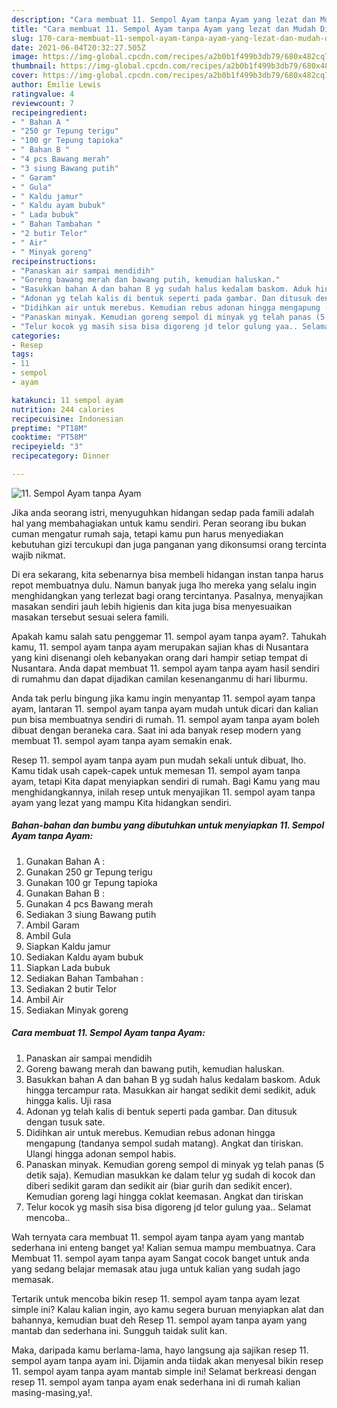 ```yaml
---
description: "Cara membuat 11. Sempol Ayam tanpa Ayam yang lezat dan Mudah Dibuat"
title: "Cara membuat 11. Sempol Ayam tanpa Ayam yang lezat dan Mudah Dibuat"
slug: 170-cara-membuat-11-sempol-ayam-tanpa-ayam-yang-lezat-dan-mudah-dibuat
date: 2021-06-04T20:32:27.505Z
image: https://img-global.cpcdn.com/recipes/a2b0b1f499b3db79/680x482cq70/11-sempol-ayam-tanpa-ayam-foto-resep-utama.jpg
thumbnail: https://img-global.cpcdn.com/recipes/a2b0b1f499b3db79/680x482cq70/11-sempol-ayam-tanpa-ayam-foto-resep-utama.jpg
cover: https://img-global.cpcdn.com/recipes/a2b0b1f499b3db79/680x482cq70/11-sempol-ayam-tanpa-ayam-foto-resep-utama.jpg
author: Emilie Lewis
ratingvalue: 4
reviewcount: 7
recipeingredient:
- " Bahan A "
- "250 gr Tepung terigu"
- "100 gr Tepung tapioka"
- " Bahan B "
- "4 pcs Bawang merah"
- "3 siung Bawang putih"
- " Garam"
- " Gula"
- " Kaldu jamur"
- " Kaldu ayam bubuk"
- " Lada bubuk"
- " Bahan Tambahan "
- "2 butir Telor"
- " Air"
- " Minyak goreng"
recipeinstructions:
- "Panaskan air sampai mendidih"
- "Goreng bawang merah dan bawang putih, kemudian haluskan."
- "Basukkan bahan A dan bahan B yg sudah halus kedalam baskom. Aduk hingga tercampur rata. Masukkan air hangat sedikit demi sedikit, aduk hingga kalis. Uji rasa"
- "Adonan yg telah kalis di bentuk seperti pada gambar. Dan ditusuk dengan tusuk sate."
- "Didihkan air untuk merebus. Kemudian rebus adonan hingga mengapung (tandanya sempol sudah matang). Angkat dan tiriskan. Ulangi hingga adonan sempol habis."
- "Panaskan minyak. Kemudian goreng sempol di minyak yg telah panas (5 detik saja). Kemudian masukkan ke dalam telur yg sudah di kocok dan diberi sedikit garam dan sedikit air (biar gurih dan sedikit encer). Kemudian goreng lagi hingga coklat keemasan. Angkat dan tiriskan"
- "Telur kocok yg masih sisa bisa digoreng jd telor gulung yaa.. Selamat mencoba.."
categories:
- Resep
tags:
- 11
- sempol
- ayam

katakunci: 11 sempol ayam 
nutrition: 244 calories
recipecuisine: Indonesian
preptime: "PT18M"
cooktime: "PT58M"
recipeyield: "3"
recipecategory: Dinner

---
```



![11. Sempol Ayam tanpa Ayam](https://img-global.cpcdn.com/recipes/a2b0b1f499b3db79/680x482cq70/11-sempol-ayam-tanpa-ayam-foto-resep-utama.jpg)

Jika anda seorang istri, menyuguhkan hidangan sedap pada famili adalah hal yang membahagiakan untuk kamu sendiri. Peran seorang ibu bukan cuman mengatur rumah saja, tetapi kamu pun harus menyediakan kebutuhan gizi tercukupi dan juga panganan yang dikonsumsi orang tercinta wajib nikmat.

Di era  sekarang, kita sebenarnya bisa membeli hidangan instan tanpa harus repot membuatnya dulu. Namun banyak juga lho mereka yang selalu ingin menghidangkan yang terlezat bagi orang tercintanya. Pasalnya, menyajikan masakan sendiri jauh lebih higienis dan kita juga bisa menyesuaikan masakan tersebut sesuai selera famili. 



Apakah kamu salah satu penggemar 11. sempol ayam tanpa ayam?. Tahukah kamu, 11. sempol ayam tanpa ayam merupakan sajian khas di Nusantara yang kini disenangi oleh kebanyakan orang dari hampir setiap tempat di Nusantara. Anda dapat membuat 11. sempol ayam tanpa ayam hasil sendiri di rumahmu dan dapat dijadikan camilan kesenanganmu di hari liburmu.

Anda tak perlu bingung jika kamu ingin menyantap 11. sempol ayam tanpa ayam, lantaran 11. sempol ayam tanpa ayam mudah untuk dicari dan kalian pun bisa membuatnya sendiri di rumah. 11. sempol ayam tanpa ayam boleh dibuat dengan beraneka cara. Saat ini ada banyak resep modern yang membuat 11. sempol ayam tanpa ayam semakin enak.

Resep 11. sempol ayam tanpa ayam pun mudah sekali untuk dibuat, lho. Kamu tidak usah capek-capek untuk memesan 11. sempol ayam tanpa ayam, tetapi Kita dapat menyiapkan sendiri di rumah. Bagi Kamu yang mau menghidangkannya, inilah resep untuk menyajikan 11. sempol ayam tanpa ayam yang lezat yang mampu Kita hidangkan sendiri.

<!--inarticleads1-->

##### Bahan-bahan dan bumbu yang dibutuhkan untuk menyiapkan 11. Sempol Ayam tanpa Ayam:

1. Gunakan  Bahan A :
1. Gunakan 250 gr Tepung terigu
1. Gunakan 100 gr Tepung tapioka
1. Gunakan  Bahan B :
1. Gunakan 4 pcs Bawang merah
1. Sediakan 3 siung Bawang putih
1. Ambil  Garam
1. Ambil  Gula
1. Siapkan  Kaldu jamur
1. Sediakan  Kaldu ayam bubuk
1. Siapkan  Lada bubuk
1. Sediakan  Bahan Tambahan :
1. Sediakan 2 butir Telor
1. Ambil  Air
1. Sediakan  Minyak goreng




<!--inarticleads2-->

##### Cara membuat 11. Sempol Ayam tanpa Ayam:

1. Panaskan air sampai mendidih
1. Goreng bawang merah dan bawang putih, kemudian haluskan.
1. Basukkan bahan A dan bahan B yg sudah halus kedalam baskom. Aduk hingga tercampur rata. Masukkan air hangat sedikit demi sedikit, aduk hingga kalis. Uji rasa
1. Adonan yg telah kalis di bentuk seperti pada gambar. Dan ditusuk dengan tusuk sate.
1. Didihkan air untuk merebus. Kemudian rebus adonan hingga mengapung (tandanya sempol sudah matang). Angkat dan tiriskan. Ulangi hingga adonan sempol habis.
1. Panaskan minyak. Kemudian goreng sempol di minyak yg telah panas (5 detik saja). Kemudian masukkan ke dalam telur yg sudah di kocok dan diberi sedikit garam dan sedikit air (biar gurih dan sedikit encer). Kemudian goreng lagi hingga coklat keemasan. Angkat dan tiriskan
1. Telur kocok yg masih sisa bisa digoreng jd telor gulung yaa.. Selamat mencoba..




Wah ternyata cara membuat 11. sempol ayam tanpa ayam yang mantab sederhana ini enteng banget ya! Kalian semua mampu membuatnya. Cara Membuat 11. sempol ayam tanpa ayam Sangat cocok banget untuk anda yang sedang belajar memasak atau juga untuk kalian yang sudah jago memasak.

Tertarik untuk mencoba bikin resep 11. sempol ayam tanpa ayam lezat simple ini? Kalau kalian ingin, ayo kamu segera buruan menyiapkan alat dan bahannya, kemudian buat deh Resep 11. sempol ayam tanpa ayam yang mantab dan sederhana ini. Sungguh taidak sulit kan. 

Maka, daripada kamu berlama-lama, hayo langsung aja sajikan resep 11. sempol ayam tanpa ayam ini. Dijamin anda tiidak akan menyesal bikin resep 11. sempol ayam tanpa ayam mantab simple ini! Selamat berkreasi dengan resep 11. sempol ayam tanpa ayam enak sederhana ini di rumah kalian masing-masing,ya!.

